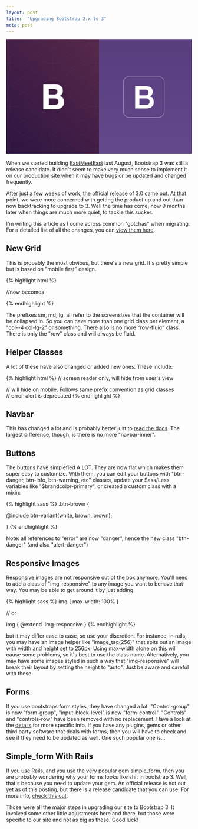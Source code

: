 ```yaml
---
layout: post
title:  "Upgrading Bootstrap 2.x to 3"
meta: post
---
```


![](/images/bootstrap.jpg)

When we started building [EastMeetEast][eme] last August, Bootstrap 3 was still a release candidate. It didn't seem to make very much sense to implement it on our production site when it may have bugs or be updated and changed frequently. 

After just a few weeks of work, the official release of 3.0 came out. At that point, we were more concerned with getting the product up and out than now backtracking to <!--more--> upgrade to 3. Well the time has come, now 9 months later when things are much more quiet, to tackle this sucker.

I'm writing this article as I come across common "gotchas" when migrating. For a detailed list of all the changes, you can [view them here][docs].

## New Grid

This is probably the most obvious, but there's a new grid. It's pretty simple but is based on "mobile first" design.

{% highlight html %}
<div class="span4 offset2"></div>

//now becomes

<div class="col-sm-4 col-md-offset-2"></div>
{% endhighlight %}

The prefixes sm, md, lg, all refer to the screensizes that the container will be collapsed in. So you can have more than one grid class per element, a "col--4 col-lg-2" or something. There also is no more "row-fluid" class. There is only the "row" class and will always be fluid.

## Helper Classes

A lot of these have also changed or added new ones. These include:

{% highlight html %}
<label class="sr-only"></label>  // screen reader only, will hide from user's view

<div class="hidden-xs"></div> // will hide on mobile. Follows same prefix convention as grid classes

<div class="alert danger-alert"></div> // error-alert is deprecated
{% endhighlight %}

## Navbar

This has changed a lot and is probably better just to [read the docs][docs]. The largest difference, though, is there is no more "navbar-inner".

## Buttons

The buttons have simplefied A LOT. They are now flat which makes them super easy to customize. With them, you can edit your buttons with "btn-danger, btn-info, btn-warning, etc" classes, update your Sass/Less variables like "$brandcolor-primary", or created a custom class with a mixin:

{% highlight sass %}
.btn-brown {

  @include btn-variant(white, brown, brown);

}
{% endhighlight %}

Note: all references to "error" are now "danger", hence the new class "btn-danger" (and also "alert-danger")

## Responsive Images

Responsive images are not responsive out of the box anymore. You'll need to add a class of "img-responsive" to any image you want to behave that way. You may be able to get around it by just adding

{% highlight sass %}
img { max-width: 100% }

// or

img { @extend .img-responsive }
{% endhighlight %}

but it may differ case to case, so use your discretion. For instance, in rails, you may have an image helper like "image_tag(256)" that spits out an image with width and height set to 256px. Using max-width alone on this will cause some problems, so it's best to use the class name. Alternatively, you may have some images styled in such a way that "img-responsive" will break their layout by setting the height to "auto". Just be aware and careful with these.

## Forms

If you use bootstraps form styles, they have changed a lot. "Control-group" is now "form-group", "input-block-level" is now "form-control". "Controls" and "controls-row" have been removed with no replacement. Have a look at the [details][details] for more specific info. If you have any plugins, gems or other third party software that deals with forms, then you will have to check and see if they need to be updated as well. One such popular one is...

## Simple_form With Rails

If you use Rails, and you use the very popular gem simple_form, then you are probably wondering why your forms looks like shit in bootstrap 3. Well, that's because you need to update your gem. An official release is not out yet as of this posting, but there is a release candidate that you can use. For more info, [check this out][check].

Those were all the major steps in upgrading our site to Bootstrap 3. It involved some other little adjustments here and there, but those were specific to our site and not as big as these. Good luck!

[eme]: http://eastmeeteast.com/
[docs]: http://getbootstrap.com/components/#navbar
[details]: http://getbootstrap.com/migration/
[check]: http://blog.plataformatec.com.br/2014/04/bootstrap-3-support-for-simple-form/